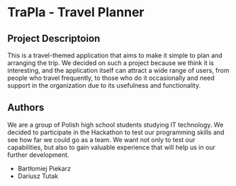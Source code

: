 
# TraPla - Travel Planner
## Project Descriptoion
This is a travel-themed application that aims to make it simple to plan and 
arranging the trip. We decided on such a project because we think it is
interesting, and the application itself can attract a wide range of users, from people 
who travel frequently, to those who do it occasionally and need support in the organization
due to its usefulness and functionality.

## Authors
We are a group of Polish high school students studying IT technology. We decided to participate in the Hackathon to test our programming skills and see how far we could go as a team. We want not only to test our capabilities, but also to gain valuable experience that will help us in our further development.
- Bartłomiej Piekarz
- Dariusz Tutak
